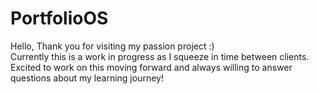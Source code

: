 # PortfolioOS

Hello, Thank you for visiting my passion project :)  
Currently this is a work in progress as I squeeze in time between clients.  
Excited to work on this moving forward and always willing to answer questions about my learning journey!
